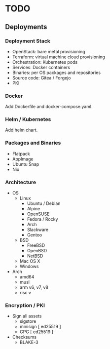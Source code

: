 # TODO

## Deployments

### Deployment Stack
- OpenStack: bare metal provisioning
- Terraform: virtual machine cloud provisioning
- Orchestration: Kubernetes pods
- Services: Docker containers
- Binaries: per OS packages and repositories
- Source code: Gitea / Forgejo
- PKI

### Docker

Add Dockerfile and docker-compose.yaml.

### Helm / Kubernetes

Add helm chart.

### Packages and Binaries
- Flatpack
- AppImage
- Ubuntu Snap
- Nix

### Architecture
- OS
  - Linux
    - Ubuntu / Debian 
    - Alpine
    - OpenSUSE
    - Fedora / Rocky
    - Arch
    - Slackware
    - Gentoo
  - BSD
    - FreeBSD
    - OpenBSD
    - NetBSD
  - Mac OS X
  - Windows
- Arch
  - amd64
  - musl
  - arm v6, v7, v8
  - risc v

### Encryption / PKI
- Sign all assets
  - sigstore
  - minisign [ ed25519 ]
  - GPG [ ed25519 ]
- Checksums
  - BLAKE-3
